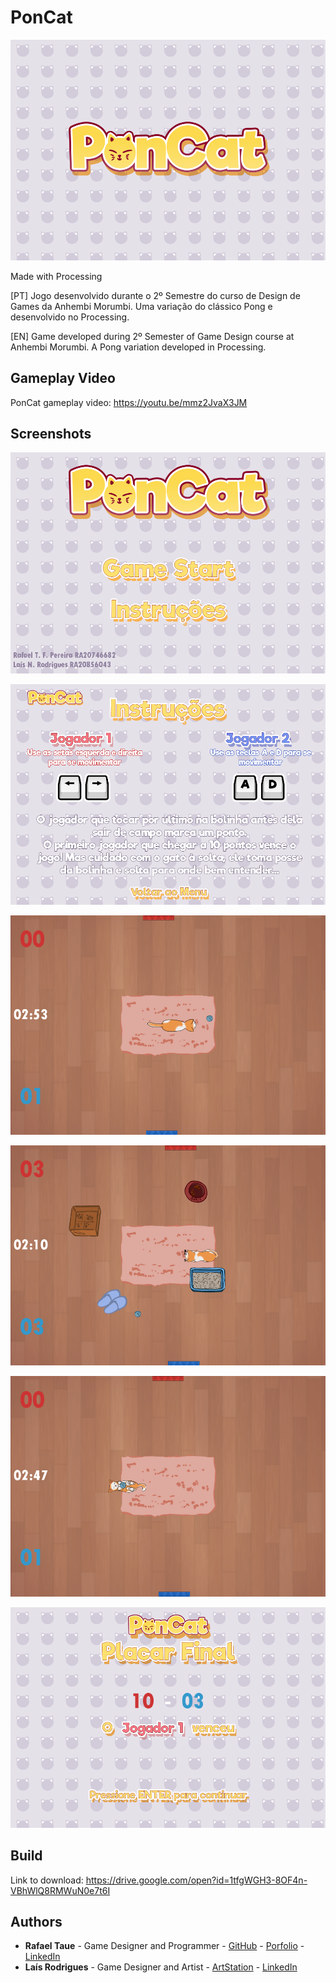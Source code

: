 # PonCat

![](Images/thumbnail.png)

Made with Processing

[PT] Jogo desenvolvido durante o 2º Semestre do curso de Design de Games da Anhembi Morumbi. Uma variação do clássico Pong e desenvolvido no Processing.

[EN] Game developed during 2º Semester of Game Design course at Anhembi Morumbi. A Pong variation developed in Processing.

## Gameplay Video

PonCat gameplay video: https://youtu.be/mmz2JvaX3JM

## Screenshots

![](Images/ss01.png)

![](Images/ss02.png)

![](Images/ss03.png)

![](Images/ss04.png)

![](Images/ss05.png)

![](Images/ss06.png)

## Build

Link to download: https://drive.google.com/open?id=1tfgWGH3-8OF4n-VBhWlQ8RMWuN0e7t6I

## Authors
- **Rafael Taue** - Game Designer and Programmer - [GitHub](https://github.com/rtaue) - [Porfolio](https://rtaue.carbonmade.com/) - [LinkedIn](https://www.linkedin.com/in/rtaue/)
- **Laís Rodrigues** - Game Designer and Artist - [ArtStation](https://www.artstation.com/marim) - [LinkedIn](https://www.linkedin.com/in/la%C3%ADs-rodrigues-548261149/)

